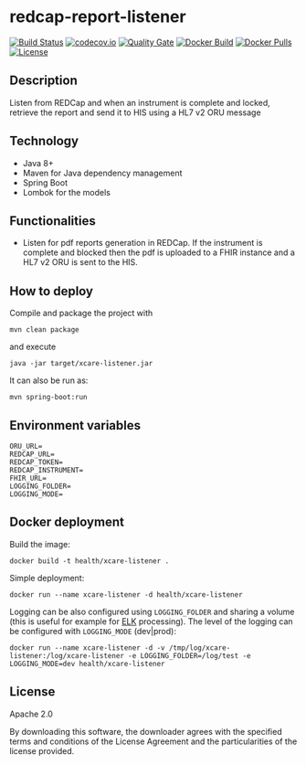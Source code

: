 # redcap-report-listener

[![Build Status](https://travis-ci.org/AriHealth/redcap-report-listener.svg?branch=master)](https://travis-ci.org/AriHealth/redcap-report-listener) 
[![codecov.io](https://codecov.io/gh/AriHealth/redcap-report-listener/branch/master/graphs/badge.svg)](http://codecov.io/gh/AriHealth/redcap-report-listener)
[![Quality Gate](https://sonarcloud.io/api/project_badges/measure?project=net.atos.ari.sdk:redcap-report-listener&metric=alert_status)](https://sonarcloud.io/dashboard/index/net.atos.ari.sdk:redcap-report-listener)
[![Docker Build](https://img.shields.io/docker/cloud/build/arihealth/redcap-report-listener)](https://cloud.docker.com/u/arihealth/repository/docker/arihealth/redcap-report-listener)
[![Docker Pulls](https://img.shields.io/docker/pulls/arihealth/redcap-report-listener)](https://cloud.docker.com/u/arihealth/repository/docker/arihealth/redcap-report-listener)
[![License](https://img.shields.io/badge/License-Apache%202.0-green.svg)](https://opensource.org/licenses/Apache-2.0)

## Description

Listen from REDCap and when an instrument is complete and locked, retrieve the report and send it to HIS using a HL7 v2 ORU message

## Technology

- Java 8+
- Maven for Java dependency management
- Spring Boot 
- Lombok for the models

## Functionalities

- Listen for pdf reports generation in REDCap. If the instrument is complete and blocked then the pdf is uploaded to a FHIR instance and a HL7 v2 ORU is sent to the HIS.

## How to deploy

Compile and package the project with

```
mvn clean package
```

and execute

```
java -jar target/xcare-listener.jar
```

It can also be run as:

```
mvn spring-boot:run
```

## Environment variables

	ORU_URL=
	REDCAP_URL=
	REDCAP_TOKEN=
	REDCAP_INSTRUMENT=
	FHIR_URL=
    LOGGING_FOLDER=
    LOGGING_MODE=

## Docker deployment

Build the image:

```
docker build -t health/xcare-listener .
```

Simple deployment:

```
docker run --name xcare-listener -d health/xcare-listener
```

Logging can be also configured using `LOGGING_FOLDER` and sharing a volume (this is useful for example for [ELK](https://www.elastic.co/elk-stack) processing). The level of the logging can be configured with `LOGGING_MODE` (dev|prod):

```
docker run --name xcare-listener -d -v /tmp/log/xcare-listener:/log/xcare-listener -e LOGGING_FOLDER=/log/test -e LOGGING_MODE=dev health/xcare-listener
```

## License

Apache 2.0

By downloading this software, the downloader agrees with the specified terms and conditions of the License Agreement and the particularities of the license provided.

